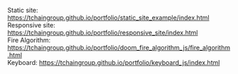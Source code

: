 Static site:	https://tchaingroup.github.io/portfolio/static_site_example/index.html<br>
Responsive site:	https://tchaingroup.github.io/portfolio/responsive_site/index.html<br>
Fire Algorithm:	https://tchaingroup.github.io/portfolio/doom_fire_algorithm_js/fire_algorithm.html<br>
Keyboard:	https://tchaingroup.github.io/portfolio/keyboard_js/index.html
